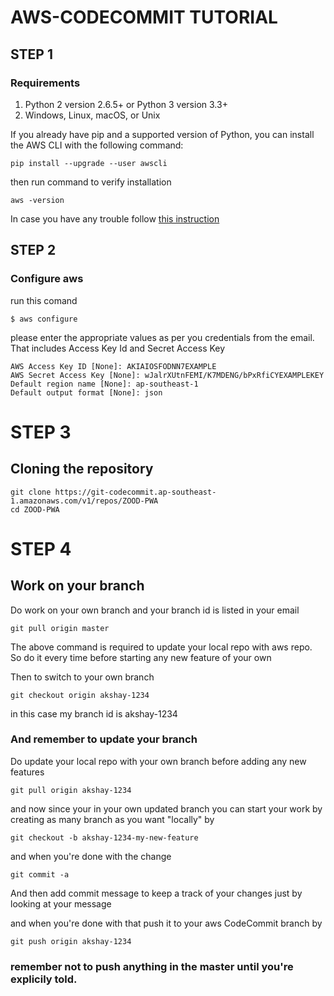 # AWS-CODECOMMIT TUTORIAL

## STEP 1
###  Requirements
1. Python 2 version 2.6.5+ or Python 3 version 3.3+
2. Windows, Linux, macOS, or Unix

If you already have pip and a supported version of Python, you can install the AWS CLI with the following command:

```
pip install --upgrade --user awscli
```
then run command to verify installation

``` 
aws -version
```

In case you have any trouble follow [this instruction](http://docs.aws.amazon.com/cli/latest/userguide/installing.html)

## STEP 2
### Configure aws

run this comand

```
$ aws configure
```

please enter the appropriate values as per you credentials from the email. That includes Access Key Id and Secret Access Key

```
AWS Access Key ID [None]: AKIAIOSFODNN7EXAMPLE
AWS Secret Access Key [None]: wJalrXUtnFEMI/K7MDENG/bPxRfiCYEXAMPLEKEY
Default region name [None]: ap-southeast-1
Default output format [None]: json
```

# STEP 3
## Cloning the repository

```
git clone https://git-codecommit.ap-southeast-1.amazonaws.com/v1/repos/ZOOD-PWA
cd ZOOD-PWA
```

# STEP 4
## Work on your branch

Do work on your own branch and your branch id is listed in your email

``` 
git pull origin master 
```

The above command is required to update your local repo with aws repo. So do it every time before starting any new feature of your own

Then to switch to your own branch

```
git checkout origin akshay-1234
```

in this case my branch id is akshay-1234

### And remember to update your branch
Do update your local repo with your own branch before adding any new features

```
git pull origin akshay-1234
```

and now since your in your own updated branch you can start your work by creating as many branch as you want "locally" by

```
git checkout -b akshay-1234-my-new-feature
```

and when you're done with the change

```
git commit -a
```
And then add commit message to keep a track of your changes just by looking at your message

and when you're done with that push it to your aws CodeCommit branch by 
```
git push origin akshay-1234
```
### remember not to push anything in the master until you're explicily told.
